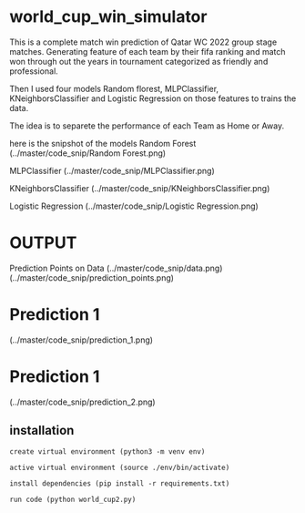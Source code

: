 # world_cup_win_simulator

This is a complete match win prediction of Qatar WC 2022 group stage matches. Generating feature of each team by their fifa ranking and match won through out the years in tournament categorized as friendly and professional.


Then I used four models Random florest, MLPClassifier, KNeighborsClassifier and Logistic Regression on those features to trains the data.

The idea is to separete the performance of each Team as Home or Away.

here is the snipshot of the models
Random Forest
(../master/code_snip/Random Forest.png)

MLPClassifier
(../master/code_snip/MLPClassifier.png)

KNeighborsClassifier
(../master/code_snip/KNeighborsClassifier.png)

Logistic Regression
(../master/code_snip/Logistic Regression.png)

# OUTPUT
Prediction Points on Data
(../master/code_snip/data.png)
(../master/code_snip/prediction_points.png)

# Prediction 1
(../master/code_snip/prediction_1.png)
# Prediction 1
(../master/code_snip/prediction_2.png)


## installation

```
create virtual environment (python3 -m venv env)

active virtual environment (source ./env/bin/activate)

install dependencies (pip install -r requirements.txt) 

run code (python world_cup2.py)
```
